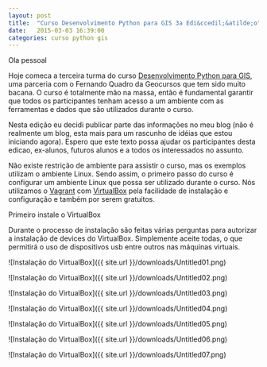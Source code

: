 ```yaml
---
layout: post
title:  "Curso Desenvolvimento Python para GIS 3a Edi&ccedil;&atilde;o"
date:   2015-03-03 16:39:00
categories: curso python gis
---
```


Ola pessoal

Hoje comeca a terceira turma do curso [Desenvolvimento Python para GIS][geocursos-python], uma parceria com o Fernando Quadro da Geocursos que tem sido muito bacana. O curso &eacute; totalmente m&atilde;o na massa, ent&atilde;o &eacute; fundamental garantir que todos os participantes tenham acesso a um ambiente com as ferramentas e dados que s&atilde;o utilizados durante o curso.

Nesta edi&ccedil;&atilde;o eu decidi publicar parte das informa&ccedil;&otilde;es no meu blog (n&atilde;o &eacute; realmente um blog, esta mais para um rascunho de id&eacute;ias que estou iniciando agora). Espero que este texto possa ajudar os participantes desta edicao, ex-alunos, futuros alunos e a todos os interessados no assunto.

Não existe restrição de ambiente para assistir o curso, mas os exemplos utilizam o ambiente Linux. Sendo assim, o primeiro passo do curso é configurar um ambiente Linux que possa ser utilizado durante o curso. Nós utilizamos o [Vagrant][vagrant] com [VirtualBox][virtualbox] pela facilidade de instalação e configuração e também por serem gratuitos.

Primeiro instale o VirtualBox

Durante o processo de instalação são feitas várias perguntas para autorizar a instalação de devices do VirtualBox. Simplemente aceite todas, o que permitirá o uso de dispositivos usb entre outros nas máquinas virtuais.

![Instalação do VirtualBox]({{ site.url }}/downloads/Untitled01.png)

![Instalação do VirtualBox]({{ site.url }}/downloads/Untitled02.png)

![Instalação do VirtualBox]({{ site.url }}/downloads/Untitled03.png)

![Instalação do VirtualBox]({{ site.url }}/downloads/Untitled04.png)

![Instalação do VirtualBox]({{ site.url }}/downloads/Untitled05.png)

![Instalação do VirtualBox]({{ site.url }}/downloads/Untitled06.png)

![Instalação do VirtualBox]({{ site.url }}/downloads/Untitled07.png)


[geocursos-python]: http://www.geocursos.com.br/python
[vagrant]: http://www.vagrantup.com
[virtualbox]: https://www.virtualbox.org

